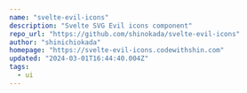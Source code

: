 ```yaml
---
name: "svelte-evil-icons"
description: "Svelte SVG Evil icons component"
repo_url: "https://github.com/shinokada/svelte-evil-icons"
author: "shinichiokada"
homepage: "https://svelte-evil-icons.codewithshin.com"
updated: "2024-03-01T16:44:40.004Z"
tags: 
  - ui
---
```

